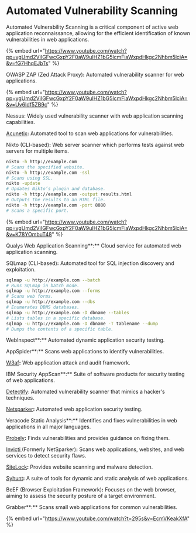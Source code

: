 # Automated Vulnerability Scanning

Automated Vulnerability Scanning is a critical component of active web application reconnaissance, allowing for the efficient identification of known vulnerabilities in web applications.&#x20;

{% embed url="https://www.youtube.com/watch?pp=ygUmd2ViIGFwcGxpY2F0aW9uIHZ1bG5lcmFiaWxpdHkgc2Nhbm5lciA=&v=fG7HhqEJbTs" %}

OWASP ZAP (Zed Attack Proxy)**:** Automated vulnerability scanner for web applications.

{% embed url="https://www.youtube.com/watch?pp=ygUmd2ViIGFwcGxpY2F0aW9uIHZ1bG5lcmFiaWxpdHkgc2Nhbm5lciA=&v=Uv6Idf5ZB9c" %}

Nessus: Widely used vulnerability scanner with web application scanning capabilities.

[Acunetix](https://www.acunetix.com/)**:** Automated tool to scan web applications for vulnerabilities.

Nikto (CLI-based)**:** Web server scanner which performs tests against web servers for multiple items.

```bash
nikto -h http://example.com
# Scans the specified website.
nikto -h http://example.com -ssl
# Scans using SSL.
nikto -update
# Updates Nikto’s plugin and database.
nikto -h http://example.com -output results.html
# Outputs the results to an HTML file.
nikto -h http://example.com -port 8080
# Scans a specific port.
```

{% embed url="https://www.youtube.com/watch?pp=ygUmd2ViIGFwcGxpY2F0aW9uIHZ1bG5lcmFiaWxpdHkgc2Nhbm5lciA=&v=K78YOmbuT48" %}

Qualys Web Application Scanning**:** Cloud service for automated web application scanning.

SQLmap (CLI-based)**:** Automated tool for SQL injection discovery and exploitation.

```bash
sqlmap -u http://example.com --batch
# Runs SQLmap in batch mode.
sqlmap -u http://example.com --forms
# Scans web forms.
sqlmap -u http://example.com --dbs
# Enumerates DBMS databases.
sqlmap -u http://example.com -D dbname --tables
# Lists tables in a specific database.
sqlmap -u http://example.com -D dbname -T tablename --dump
# Dumps the contents of a specific table.
```

WebInspect**:** Automated dynamic application security testing.

AppSpider**:** Scans web applications to identify vulnerabilities.

[W3af](https://www.w3af.org/)**:** Web application attack and audit framework.

IBM Security AppScan**:** Suite of software products for security testing of web applications.

[Detectify](https://detectify.com/): Automated vulnerability scanner that mimics a hacker's techniques.

[Netsparker](https://www.netsparker.com/)**:** Automated web application security testing.

Veracode Static Analysis**:** Identifies and fixes vulnerabilities in web applications in all major languages.

[Probely](https://probely.com/)**:** Finds vulnerabilities and provides guidance on fixing them.

[Invicti ](https://www.invicti.com/)(Formerly NetSparker)**:** Scans web applications, websites, and web services to detect security flaws.

[SiteLock](https://www.sitelock.com/)**:** Provides website scanning and malware detection.

[Syhunt](https://www.syhunt.com/)**:** A suite of tools for dynamic and static analysis of web applications.

BeEF (Browser Exploitation Framework)**:** Focuses on the web browser, aiming to assess the security posture of a target environment.

Grabber**:** Scans small web applications for common vulnerabilities.

{% embed url="https://www.youtube.com/watch?t=295s&v=EcmVKeakXfA" %}
